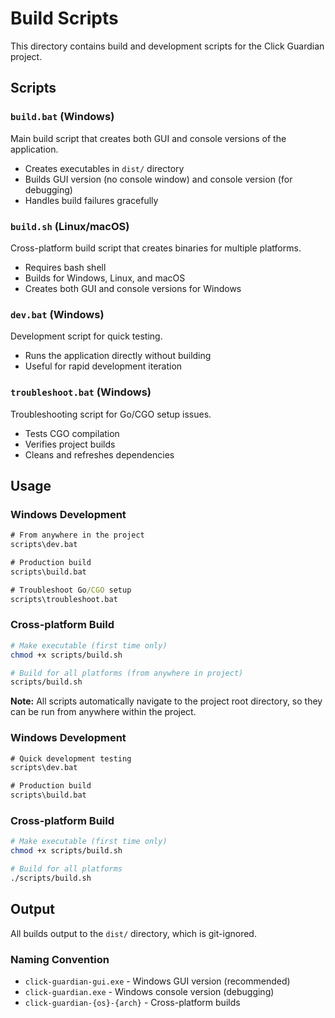 # Build Scripts

This directory contains build and development scripts for the Click Guardian project.

## Scripts

### `build.bat` (Windows)

Main build script that creates both GUI and console versions of the application.

- Creates executables in `dist/` directory
- Builds GUI version (no console window) and console version (for debugging)
- Handles build failures gracefully

### `build.sh` (Linux/macOS)

Cross-platform build script that creates binaries for multiple platforms.

- Requires bash shell
- Builds for Windows, Linux, and macOS
- Creates both GUI and console versions for Windows

### `dev.bat` (Windows)

Development script for quick testing.

- Runs the application directly without building
- Useful for rapid development iteration

### `troubleshoot.bat` (Windows)

Troubleshooting script for Go/CGO setup issues.

- Tests CGO compilation
- Verifies project builds
- Cleans and refreshes dependencies

## Usage

### Windows Development

```cmd
# From anywhere in the project
scripts\dev.bat

# Production build
scripts\build.bat

# Troubleshoot Go/CGO setup
scripts\troubleshoot.bat
```

### Cross-platform Build

```bash
# Make executable (first time only)
chmod +x scripts/build.sh

# Build for all platforms (from anywhere in project)
scripts/build.sh
```

**Note:** All scripts automatically navigate to the project root directory, so they can be run from anywhere within the project.

### Windows Development

```cmd
# Quick development testing
scripts\dev.bat

# Production build
scripts\build.bat
```

### Cross-platform Build

```bash
# Make executable (first time only)
chmod +x scripts/build.sh

# Build for all platforms
./scripts/build.sh
```

## Output

All builds output to the `dist/` directory, which is git-ignored.

### Naming Convention

- `click-guardian-gui.exe` - Windows GUI version (recommended)
- `click-guardian.exe` - Windows console version (debugging)
- `click-guardian-{os}-{arch}` - Cross-platform builds
